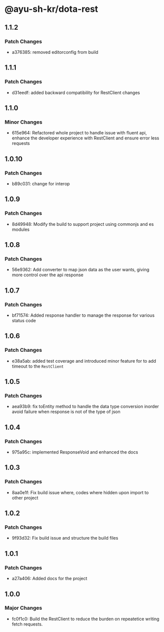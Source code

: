 # @ayu-sh-kr/dota-rest

## 1.1.2

### Patch Changes

- a376385: removed editorconfig from build

## 1.1.1

### Patch Changes

- d31eedf: added backward compatibility for RestClient changes

## 1.1.0

### Minor Changes

- 615e964: Refactored whole project to handle issue with fluent api, enhance the developer experience with RestClient and ensure error less requests

## 1.0.10

### Patch Changes

- b89c031: change for interop

## 1.0.9

### Patch Changes

- 8d49948: Modify the build to support project using commonjs and es modules

## 1.0.8

### Patch Changes

- 56e9362: Add converter to map json data as the user wants, giving more control over the api response

## 1.0.7

### Patch Changes

- bf71574: Added response handler to manage the response for various status code

## 1.0.6

### Patch Changes

- e38a5ab: added test coverage and introduced minor feature for to add timeout to the `RestClient`

## 1.0.5

### Patch Changes

- aea93b9: fix toEntity method to handle the data type conversion inorder avoid failure when response is not of the type of json

## 1.0.4

### Patch Changes

- 975a95c: implemented ResponseVoid and enhanced the docs

## 1.0.3

### Patch Changes

- 8aa0e1f: Fix build issue where, codes where hidden upon import to other project

## 1.0.2

### Patch Changes

- 9f93d32: Fix build issue and structure the build files

## 1.0.1

### Patch Changes

- a27a406: Added docs for the project

## 1.0.0

### Major Changes

- fc0f1c0: Build the RestClient to reduce the burden on repeatetice writing fetch requests.
